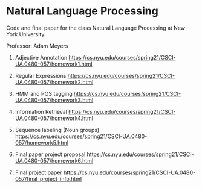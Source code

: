 # Natural Language Processing

Code and final paper for the class Natural Language Processing at New York University. 

Professor: Adam Meyers

1. Adjective Annotation
https://cs.nyu.edu/courses/spring21/CSCI-UA.0480-057/homework1.html

2. Regular Expressions
https://cs.nyu.edu/courses/spring21/CSCI-UA.0480-057/homework2.html

3. HMM and POS tagging
https://cs.nyu.edu/courses/spring21/CSCI-UA.0480-057/homework3.html

4. Information Retrieval
https://cs.nyu.edu/courses/spring21/CSCI-UA.0480-057/homework4.html

5. Sequence labeling (Noun groups)
https://cs.nyu.edu/courses/spring21/CSCI-UA.0480-057/homework5.html

6. Final paper project proposal
https://cs.nyu.edu/courses/spring21/CSCI-UA.0480-057/homework6.html

7. Final project paper 
https://cs.nyu.edu/courses/spring21/CSCI-UA.0480-057/final_project_info.html



